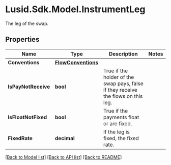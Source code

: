 # Lusid.Sdk.Model.InstrumentLeg
The leg of the swap.
## Properties

Name | Type | Description | Notes
------------ | ------------- | ------------- | -------------
**Conventions** | [**FlowConventions**](FlowConventions.md) |  | 
**IsPayNotReceive** | **bool** | True if the holder of the swap pays, false if they receive the flows on this leg. | 
**IsFloatNotFixed** | **bool** | True if the payments float or are fixed. | 
**FixedRate** | **decimal** | If the leg is fixed, the fixed rate. | 

[[Back to Model list]](../README.md#documentation-for-models) [[Back to API list]](../README.md#documentation-for-api-endpoints) [[Back to README]](../README.md)

